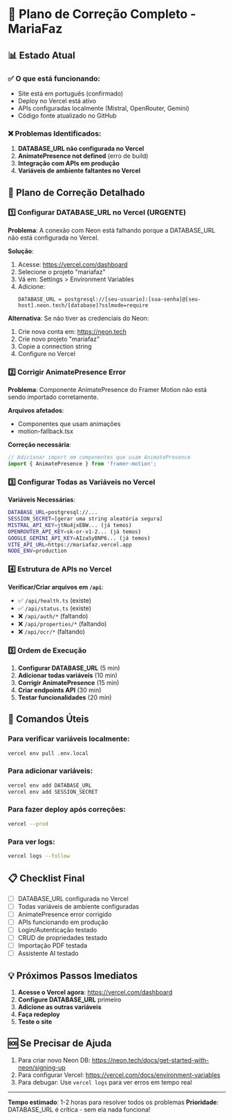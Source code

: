 # 🚨 Plano de Correção Completo - MariaFaz

## 📊 Estado Atual

### ✅ O que está funcionando:
- Site está em português (confirmado)
- Deploy no Vercel está ativo
- APIs configuradas localmente (Mistral, OpenRouter, Gemini)
- Código fonte atualizado no GitHub

### ❌ Problemas Identificados:
1. **DATABASE_URL não configurada no Vercel**
2. **AnimatePresence not defined** (erro de build)
3. **Integração com APIs em produção**
4. **Variáveis de ambiente faltantes no Vercel**

## 🔧 Plano de Correção Detalhado

### 1️⃣ Configurar DATABASE_URL no Vercel (URGENTE)

**Problema**: A conexão com Neon está falhando porque a DATABASE_URL não está configurada no Vercel.

**Solução**:
1. Acesse: https://vercel.com/dashboard
2. Selecione o projeto "mariafaz"
3. Vá em: Settings > Environment Variables
4. Adicione:
   ```
   DATABASE_URL = postgresql://[seu-usuario]:[sua-senha]@[seu-host].neon.tech/[database]?sslmode=require
   ```

**Alternativa**: Se não tiver as credenciais do Neon:
1. Crie nova conta em: https://neon.tech
2. Crie novo projeto "mariafaz"
3. Copie a connection string
4. Configure no Vercel

### 2️⃣ Corrigir AnimatePresence Error

**Problema**: Componente AnimatePresence do Framer Motion não está sendo importado corretamente.

**Arquivos afetados**:
- Componentes que usam animações
- motion-fallback.tsx

**Correção necessária**:
```typescript
// Adicionar import em componentes que usam AnimatePresence
import { AnimatePresence } from 'framer-motion';
```

### 3️⃣ Configurar Todas as Variáveis no Vercel

**Variáveis Necessárias**:
```bash
DATABASE_URL=postgresql://...
SESSION_SECRET=[gerar uma string aleatória segura]
MISTRAL_API_KEY=jtNu4jxEBW... (já temos)
OPENROUTER_API_KEY=sk-or-v1-2... (já temos)
GOOGLE_GEMINI_API_KEY=AIzaSyBNP6... (já temos)
VITE_API_URL=https://mariafaz.vercel.app
NODE_ENV=production
```

### 4️⃣ Estrutura de APIs no Vercel

**Verificar/Criar arquivos em `/api`**:
- ✅ `/api/health.ts` (existe)
- ✅ `/api/status.ts` (existe)
- ❌ `/api/auth/*` (faltando)
- ❌ `/api/properties/*` (faltando)
- ❌ `/api/ocr/*` (faltando)

### 5️⃣ Ordem de Execução

1. **Configurar DATABASE_URL** (5 min)
2. **Adicionar todas variáveis** (10 min)
3. **Corrigir AnimatePresence** (15 min)
4. **Criar endpoints API** (30 min)
5. **Testar funcionalidades** (20 min)

## 🚀 Comandos Úteis

### Para verificar variáveis localmente:
```bash
vercel env pull .env.local
```

### Para adicionar variáveis:
```bash
vercel env add DATABASE_URL
vercel env add SESSION_SECRET
```

### Para fazer deploy após correções:
```bash
vercel --prod
```

### Para ver logs:
```bash
vercel logs --follow
```

## 📋 Checklist Final

- [ ] DATABASE_URL configurada no Vercel
- [ ] Todas variáveis de ambiente configuradas
- [ ] AnimatePresence error corrigido
- [ ] APIs funcionando em produção
- [ ] Login/Autenticação testado
- [ ] CRUD de propriedades testado
- [ ] Importação PDF testada
- [ ] Assistente AI testado

## 💡 Próximos Passos Imediatos

1. **Acesse o Vercel agora**: https://vercel.com/dashboard
2. **Configure DATABASE_URL** primeiro
3. **Adicione as outras variáveis**
4. **Faça redeploy**
5. **Teste o site**

## 🆘 Se Precisar de Ajuda

1. Para criar novo Neon DB: https://neon.tech/docs/get-started-with-neon/signing-up
2. Para configurar Vercel: https://vercel.com/docs/environment-variables
3. Para debugar: Use `vercel logs` para ver erros em tempo real

---

**Tempo estimado**: 1-2 horas para resolver todos os problemas
**Prioridade**: DATABASE_URL é crítica - sem ela nada funciona!